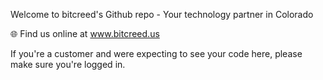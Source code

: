 Welcome to bitcreed's Github repo - Your technology partner in Colorado

🌐 Find us online at www.bitcreed.us

If you're a customer and were expecting to see your code here, please make sure you're logged in.
